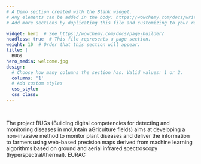 ```yaml
---
# A Demo section created with the Blank widget.
# Any elements can be added in the body: https://wowchemy.com/docs/writing-markdown-latex/
# Add more sections by duplicating this file and customizing to your requirements.

widget: hero  # See https://wowchemy.com/docs/page-builder/
headless: true  # This file represents a page section.
weight: 10  # Order that this section will appear.
title: |
  BUGs 
hero_media: welcome.jpg
design:
  # Choose how many columns the section has. Valid values: 1 or 2.
  columns: '1'
  # Add custom styles
  css_style:
  css_class:
---
```


<br>

The project BUGs (Building digital competencies for detecting and monitoring diseases in moUntain aGriculture fields) aims at developing a non-invasive method to monitor plant diseases and deliver the information to farmers using web-based precision   maps   derived   from   machine   learning   algorithms   based   on   ground   and   aerial   infrared   spectroscopy (hyperspectral/thermal). EURAC
